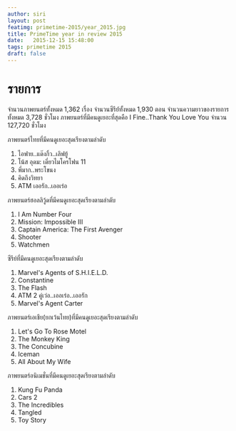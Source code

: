 ```yaml
---
author: siri
layout: post
featimg: primetime-2015/year_2015.jpg
title: PrimeTime year in review 2015
date:   2015-12-15 15:48:00
tags: primetime 2015
draft: false
---
```


รายการ
====================
จำนวนภาพยนตร์ทั้งหมด 1,362 เรื่อง
จำนวนซีรีย์์ทั้งหมด 1,930 ตอน
จำนวนความยาวของรายการทั้งหมด 3,728 ชั่วโมง
ภาพยนตร์ที่มีคนดูเยอะที่สุดคือ I Fine..Thank You Love You จำนวน 127,720 ชั่วโมง

ภาพยนตร์ไทยที่มีคนดูเยอะสุดเรียงตามลำดับ

1. ไอฟาย..แต๊งกิ้ว..เลิฟยู้
2. โน้ส อุดม: เดี่ยวไมโครโฟน 11
3. พี่มาก..พระโขนง
4. คิดถึงวิทยา
5. ATM เออรัก..เออเร่อ

ภาพยนตร์ฮอลลิวู้ดที่มีคนดูเยอะสุดเรียงตามลำดับ

1. I Am Number Four
2. Mission: Impossible III
3. Captain America: The First Avenger
4. Shooter
5. Watchmen

ซีรีย์ที่มีคนดูเยอะสุดเรียงตามลำดับ

1. Marvel's Agents of S.H.I.E.L.D.
2. Constantine 
3. The Flash
4. ATM 2 คู่เว่อ..เออเร่อ..เออรัก
5. Marvel's Agent Carter

ภาพยนตร์เอเชีย(ยกเว้นไทย)ที่มีคนดูเยอะสุดเรียงตามลำดับ

1. Let's Go To Rose Motel
2. The Monkey King
3. The Concubine
4. Iceman
5. All About My Wife

ภาพยนตร์อนิเมชั่นที่มีคนดูเยอะสุดเรียงตามลำดับ

1. Kung Fu Panda
2. Cars 2
3. The Incredibles
4. Tangled
5. Toy Story

